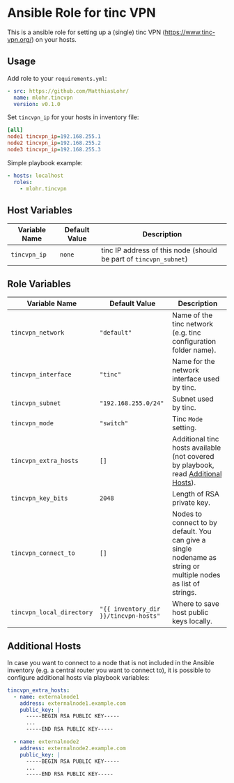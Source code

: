 # Ansible Role for tinc VPN

This is a ansible role for setting up a (single) tinc VPN (https://www.tinc-vpn.org/) on your hosts.

## Usage

Add role to your `requirements.yml`:
```yaml
- src: https://github.com/MatthiasLohr/
  name: mlohr.tincvpn
  version: v0.1.0
```

Set `tincvpn_ip` for your hosts in inventory file:
```ini
[all]
node1 tincvpn_ip=192.168.255.1
node2 tincvpn_ip=192.168.255.2
node3 tincvpn_ip=192.168.255.3
```

Simple playbook example:
```yaml
- hosts: localhost
  roles:
    - mlohr.tincvpn
```


## Host Variables

| Variable Name | Default Value | Description                                                       |
|---------------|---------------|-------------------------------------------------------------------|
| `tincvpn_ip`  | `none`        | tinc IP address of this node (should be part of `tincvpn_subnet`) |


## Role Variables

| Variable Name | Default Value | Description |
|---------------|---------------|-------------|
| `tincvpn_network` | `"default"` | Name of the tinc network (e.g. tinc configuration folder name). |
| `tincvpn_interface` | `"tinc"` | Name for the network interface used by tinc. |
| `tincvpn_subnet` | `"192.168.255.0/24"` | Subnet used by tinc. |
| `tincvpn_mode` | `"switch"` | Tinc `Mode` setting. |
| `tincvpn_extra_hosts` | `[]` | Additional tinc hosts available (not covered by playbook, read [Additional Hosts](#additional-hosts)). |
| `tincvpn_key_bits` | `2048` | Length of RSA private key. |
| `tincvpn_connect_to` | `[]` | Nodes to connect to by default. You can give a single nodename as string or multiple nodes as list of strings. |
| `tincvpn_local_directory` | `"{{ inventory_dir }}/tincvpn-hosts"` | Where to save host public keys locally. |


## Additional Hosts

In case you want to connect to a node that is not included in the Ansible inventory (e.g. a central router you want to connect to), it is possible to configure additional hosts via playbook variables:
```yaml
tincvpn_extra_hosts:
  - name: externalnode1
    address: externalnode1.example.com
    public_key: |
      -----BEGIN RSA PUBLIC KEY-----
      ...
      -----END RSA PUBLIC KEY-----

  - name: externalnode2
    address: externalnode2.example.com
    public_key: |
      -----BEGIN RSA PUBLIC KEY-----
      ...
      -----END RSA PUBLIC KEY-----
```